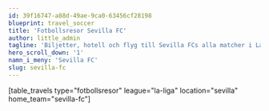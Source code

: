 ```yaml
---
id: 39f16747-a88d-49ae-9ca0-63456cf28198
blueprint: travel_soccer
title: 'Fotbollsresor Sevilla FC'
author: little_admin
tagline: 'Biljetter, hotell och flyg till Sevilla FCs alla matcher i La Liga'
hero_scroll_down: '1'
namn_i_meny: 'Sevilla FC'
slug: sevilla-fc
---
```

<p>[table_travels type="fotbollsresor" league="la-liga" location="sevilla" home_team="sevilla-fc"]</p>
